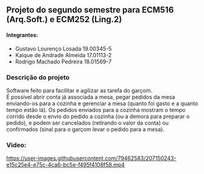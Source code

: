 ## Projeto do segundo semestre para ECM516 (Arq.Soft.) e ECM252 (Ling.2)

#### Integrantes:
- Gustavo Lourenço Losada       19.00345-5
- Kaique de Andrade Almeida     17.01113-2
- Rodrigo Machado Pedreira      18.01569-7

### Descrição do projeto

Software feito para facilitar e agilizar as tarefa do garçom.<br>
É possível abrir conta já associada a mesa, pegar pedidos da mesa enviando-os para a cozinha e gerenciar a mesa (quanto foi gasto e a quanto tempo estão lá). 
Os pedidos enviados para a cozinha mostram o tempo corrido desde o envio do pedido a cozinha (ou a demora para preparar o pedido), 
e podem ser cancelados (retirando o valor da conta) ou confirmados (sinal para o garçom levar o pedido para a mesa).


### Video:
https://user-images.githubusercontent.com/79462583/207150243-e15c25e4-e75c-4ca6-bc5e-f495f4108f58.mp4

